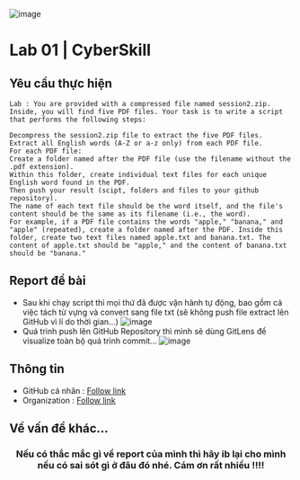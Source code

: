 ![image](https://github.com/user-attachments/assets/c323ce84-8d14-4ba6-b14a-4c4f1084af34)
# Lab 01 | CyberSkill
## Yêu cầu thực hiện 
```
Lab : You are provided with a compressed file named session2.zip. Inside, you will find five PDF files. Your task is to write a script that performs the following steps:

Decompress the session2.zip file to extract the five PDF files.
Extract all English words (A-Z or a-z only) from each PDF file.
For each PDF file:
Create a folder named after the PDF file (use the filename without the .pdf extension).
Within this folder, create individual text files for each unique English word found in the PDF.
Then push your result (scipt, folders and files to your github repository).
The name of each text file should be the word itself, and the file's content should be the same as its filename (i.e., the word).
For example, if a PDF file contains the words "apple," "banana," and "apple" (repeated), create a folder named after the PDF. Inside this folder, create two text files named apple.txt and banana.txt. The content of apple.txt should be "apple," and the content of banana.txt should be "banana."
```
## Report đề bài
- Sau khi chạy script thì mọi thứ đã được vận hành tự động, bao gồm cả việc tách từ vựng và convert sang file txt (sẽ không push file extract lên GitHub vì lí do thời gian...)
![image](https://github.com/user-attachments/assets/f07c23ca-5fac-4af7-ba6c-420b4d4d67b0)
- Quá trinh push lên GitHub Repository thì mình sẽ dùng GitLens để visualize toàn bộ quá trình commit...
![image](https://github.com/user-attachments/assets/f49009b4-90ed-4a97-ae58-1b34dd79c03e)

## Thông tin 
 - GitHub cá nhân : [Follow link](https://github.com/cyberskill-world)
 - Organization : [Follow link](https://github.com/uziii2208)

## Về vấn đề khác...

<div align="center">
<h3 align="center">Nếu có thắc mắc gì về report của mình thì hãy ib lại cho mình nếu có sai sót gì ở đâu đó nhé. Cám ơn rất nhiều !!!!</h3>
<div>

